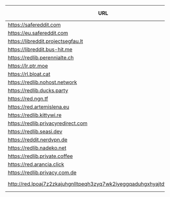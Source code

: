 |URL|Network|Version|Location|Behind Cloudflare?|Comment|
|-|-|-|-|-|-|
|https://safereddit.com|WWW|v0.35.1|🇺🇸 US||SFW only|
|https://eu.safereddit.com|WWW|v0.35.1|🇩🇪 DE||SFW only|
|https://libreddit.projectsegfau.lt|WWW|v0.35.1|🇱🇺 LU|||
|https://libreddit.bus-hit.me|WWW|v0.35.1|🇨🇦 CA|||
|https://redlib.perennialte.ch|WWW|v0.35.1|🇦🇺 AU|✅||
|https://lr.ptr.moe|WWW|v0.35.1|🇩🇪 DE|✅||
|https://rl.bloat.cat|WWW|v0.35.1|🇷🇴 RO|||
|https://redlib.nohost.network|WWW|v0.35.1|🇲🇽 MX|||
|https://redlib.ducks.party|WWW|v0.35.1|🇳🇱 NL|||
|https://red.ngn.tf|WWW|v0.35.1|🇹🇷 TR|||
|https://red.artemislena.eu|WWW|v0.35.1|🇩🇪 DE||Be crime do gay|
|https://redlib.kittywi.re|WWW|v0.35.1|🇫🇷 FR|||
|https://redlib.privacyredirect.com|WWW|v0.35.1|🇫🇮 FI|||
|https://redlib.seasi.dev|WWW|v0.35.1|🇸🇬 SG|||
|https://reddit.nerdvpn.de|WWW|v0.35.1|🇺🇦 UA||SFW only|
|https://redlib.nadeko.net|WWW|v0.35.1|🇨🇱 CL||I don't like reddit.|
|https://redlib.private.coffee|WWW|v0.35.1|🇦🇹 AT|||
|https://red.arancia.click|WWW|v0.35.1|🇺🇸 US|||
|https://redlib.privacy.com.de|WWW|v0.35.1|🇩🇪 DE|||
|http://red.lpoaj7z2zkajuhgnlltpeqh3zyq7wk2iyeggqaduhgxhyajtdt2j7wad.onion|Tor|v0.35.1|🇩🇪 DE||Onion of red.artemislena.eu|
